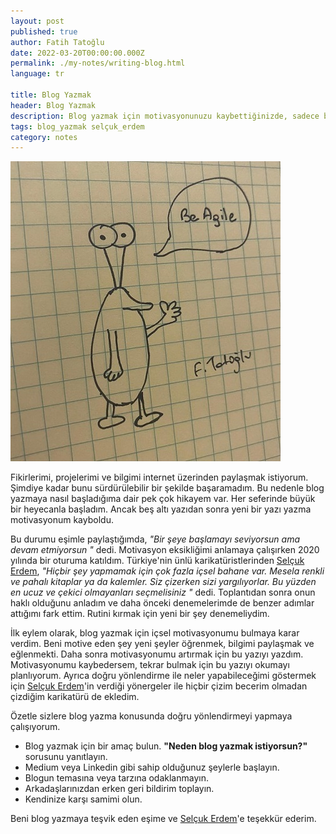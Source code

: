 ```yaml
---
layout: post
published: true
author: Fatih Tatoğlu
date: 2022-03-20T00:00:00.000Z
permalink: ./my-notes/writing-blog.html
language: tr

title: Blog Yazmak
header: Blog Yazmak
description: Blog yazmak için motivasyonunuzu kaybettiğinizde, sadece bu yazıyı okuyun.
tags: blog_yazmak selçuk_erdem
category: notes
---
```


![Be Agile](../../image/be-agile-cartoon.jpg "Be Agile by Fatih Tatoğlu")

Fikirlerimi, projelerimi ve bilgimi internet üzerinden paylaşmak istiyorum. Şimdiye kadar bunu sürdürülebilir bir şekilde başaramadım. Bu nedenle blog yazmaya nasıl başladığıma dair pek çok hikayem var. Her seferinde büyük bir heyecanla başladım. Ancak beş altı yazıdan sonra yeni bir yazı yazma motivasyonum kayboldu.

Bu durumu eşimle paylaştığımda, *"Bir şeye başlamayı seviyorsun ama devam etmiyorsun "* dedi. Motivasyon eksikliğimi anlamaya çalışırken 2020 yılında bir oturuma katıldım. Türkiye'nin ünlü karikatüristlerinden [Selçuk Erdem](https://twitter.com/selcukerdem "Selçuk Erdem (@selcukerdem) / Twitter"), *"Hiçbir şey yapmamak için çok fazla içsel bahane var. Mesela renkli ve pahalı kitaplar ya da kalemler. Siz çizerken sizi yargılıyorlar. Bu yüzden en ucuz ve çekici olmayanları seçmelisiniz "* dedi. Toplantıdan sonra onun haklı olduğunu anladım ve daha önceki denemelerimde de benzer adımlar attığımı fark ettim. Rutini kırmak için yeni bir şey denemeliydim.

İlk eylem olarak, blog yazmak için içsel motivasyonumu bulmaya karar verdim. Beni motive eden şey yeni şeyler öğrenmek, bilgimi paylaşmak ve eğlenmekti. Daha sonra motivasyonumu artırmak için bu yazıyı yazdım. Motivasyonumu kaybedersem, tekrar bulmak için bu yazıyı okumayı planlıyorum. Ayrıca doğru yönlendirme ile neler yapabileceğimi göstermek için [Selçuk Erdem](https://twitter.com/selcukerdem "Selçuk Erdem (@selcukerdem) / Twitter")'in verdiği yönergeler ile hiçbir çizim becerim olmadan çizdiğim karikatürü de ekledim.

Özetle sizlere blog yazma konusunda doğru yönlendirmeyi yapmaya çalışıyorum.

- Blog yazmak için bir amaç bulun. **"Neden blog yazmak istiyorsun?"** sorusunu yanıtlayın.
- Medium veya Linkedin gibi sahip olduğunuz şeylerle başlayın.
- Blogun temasına veya tarzına odaklanmayın.
- Arkadaşlarınızdan erken geri bildirim toplayın.
- Kendinize karşı samimi olun.

Beni blog yazmaya teşvik eden eşime ve [Selçuk Erdem](https://twitter.com/selcukerdem "Selçuk Erdem (@selcukerdem) / Twitter")'e teşekkür ederim.
